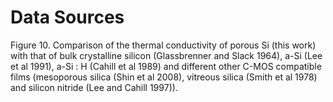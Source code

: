 # Data Sources

Figure 10. Comparison of the thermal conductivity of porous Si
(this work) with that of bulk crystalline silicon (Glassbrenner and
Slack 1964), a-Si (Lee et al 1991), a-Si : H (Cahill et al 1989) and
different other C-MOS compatible films (mesoporous silica (Shin
et al 2008), vitreous silica (Smith et al 1978) and silicon nitride (Lee
and Cahill 1997)).
